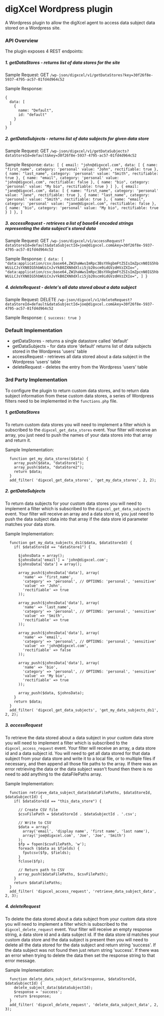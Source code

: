 # digXcel Wordpress plugin

A Wordpress plugin to allow the digXcel agent to access data subject data stored on
a Wordpress site.


### API Overview

The plugin exposes 4 REST endpoints:


##### 1. getDataStores - returns list of data stores for the site

  Sample Request:
    GET `/wp-json/digxcel/v1/getDataStores?key=30f26f8e-5937-4795-ac57-01fd4d964c52`

  Sample Response:
  ```
  {
    data: [
      {
        name: "Default",
        id: "default"
      }
    ]
  }
  ```


##### 2. getDataSubjects - returns list of data subjects for given data store

  Sample Request:
    GET `/wp-json/digxcel/v1/getDataSubjects?dataStoreId=default&key=30f26f8e-5937-4795-ac57-01fd4d964c52`

  Sample Response:
    ```
    data: [
      {
        email: "john@digxcel.com",
        data: [
          {
            name: "first_name",
            category: 'personal'
            value: "John",
            rectifiable: true
          },
          {
            name: "last_name",
            category: 'personal'
            value: "Smith",
            rectifiable: true
          },
          {
            name: "email",
            category: 'personal'
            value: "john@digxcel.com",
            rectifiable: false
          },
          {
            name: "bio",
            category: 'personal'
            value: "My bio",
            rectifiable: true
          }
        ]
      },
      {
        email: "jane@digxcel.com",
        data: [
          {
            name: "first_name",
            category: 'personal'
            value: "Jane",
            rectifiable: true
          },
          {
            name: "last_name",
            category: 'personal'
            value: "Smith",
            rectifiable: true
          },
          {
            name: "email",
            category: 'personal'
            value: "jane@digxcel.com",
            rectifiable: false
          },
          {
            name: "bio",
            category: 'personal'
            value: "My bio",
            rectifiable: true
          }
        ]
      },
    ]
    ```

##### 3. accessRequest - retrieves a list of base64 encoded strings representing the data subject's stored data

  Sample Request:
    GET `/wp-json/digxcel/v1/accessRequest?dataStoreId=default&dataSubjectId=joe@digxcel.com&key=30f26f8e-5937-4795-ac57-01fd4d964c52`

  Sample Response:
    ```
    {
      data: [
        "data:application/csv;base64,ZW1haWwsImRpc3BsYXkgbmFtZSIsImZpcnN0IG5hbWUiLCJsYXN0IG5hbWUiCnJvYkB0ZXN0dXlci5jb20scm9idGVzdHVzZXIo=",
        "data:application/csv;base64,ZW1haWwsImRpc3BsYXkgbmFtZSIsImZpcnN0IG5hbWUiLCJsYXN0IG5hbWUiCnJvYkB0ZXN0dXlci5jb20scm9idGVzdHVzZXIo=",
      ]
    }
    ```


##### 4. deleteRequest - delete's all data stored about a data subject

  Sample Request:
    DELETE `/wp-json/digxcel/v1/deleteRequest?dataStoreId=default&dataSubjectId=joe@digxcel.com&key=30f26f8e-5937-4795-ac57-01fd4d964c52`

  Sample Response:
    ```
    {
      success: true
    }
    ```  


### Default Implementation

* getDataStores - returns a single datastore called 'default'
* getDataSubjects - for data store 'default' returns list of data subjects stored in the Wordpress 'users' table
* accessRequest - retrieves all data stored about a data subject in the Wordpress 'users' table
* deleteRequest - deletes the entry from the Wordpress 'users' table



### 3rd Party Implementation

To configure the plugin to return custom data stores, and to return data subject information
from these custom data stores, a series of Wordpress filters need to be implemented in the `functions.php` file.


##### 1. getDataStores

To return custom data stores you will need to implement a filter which is subscribed to the
`digxcel_get_data_stores` event. Your filter will receive an array, you just need to push the names of
your data stores into that array and return it.

Sample Implementation:
```
  function get_my_data_stores($data) {
  	array_push($data, "dataStore1");
  	array_push($data, "dataStore2");
  	return $data;
  }
  add_filter( 'digxcel_get_data_stores', 'get_my_data_stores', 2, 2);
```


##### 2. getDataSubjects

To return data subjects for your custom data stores you will need to implement a filter which is subscribed to the
`digxcel_get_data_subjects` event.
Your filter will receive an array and a data store id, you just need to push the data subject data
into that array if the data store id parameter matches your data store.

Sample Implementation:
```
  function get_my_data_subjects_ds1($data, $dataStoreId) {
    if( $dataStoreId == "dataStore1") {

      $johnsData = array();
      $johnsData['email'] = 'john@digxcel.com';
      $johnsData['data'] = array();

      array_push($johnsData['data'], array(
        'name' => 'first_name',
        'category' => 'personal', // OPTIONS: 'personal', 'sensitive'
        'value' => 'John',
        'rectifiable' => true
      ));

      array_push($johnsData['data'], array(
        'name' => 'last_name',
        'category' => 'personal', // OPTIONS: 'personal', 'sensitive'
        'value' => 'Smith',
        'rectifiable' => true
      ));

      array_push($johnsData['data'], array(
        'name' => 'email',
        'category' => 'personal', // OPTIONS: 'personal', 'sensitive'
        'value' => 'john@digxcel.com',
        'rectifiable' => false
      ));

      array_push($johnsData['data'], array(
        'name' => 'bio',
        'category' => 'personal', // OPTIONS: 'personal', 'sensitive'
        'value' => 'My bio',
        'rectifiable' => true
      ));

      array_push($data, $johnsData);
    }
    return $data;
  }
  add_filter( 'digxcel_get_data_subjects', 'get_my_data_subjects_ds1', 2, 2);
```


##### 3. accessRequest

To retrieve the data stored about a data subject in your custom data store you will need to implement a filter which is subscribed to the
`digxcel_access_request` event.
Your filter will receive an array, a data store id and a data subject id.
You will need to get all data stored for that data subject from your data store and write it
to a local file, or to multiple files if necessary, and then append all those file paths to the array.
If there was an error retrieving the data or the data subject wasn't found then there is no need
to add anything to the dataFilePaths array.

Sample Implementation:
```
  function retrieve_data_subject_data($dataFilePaths, $dataStoreId, $dataSubjectId) {
    if( $dataStoreId == "this_data_store") {

      // Create CSV file
      $csvFilePath = $dataStoreId . $dataSubjectId . '.csv';

      // Write to CSV
      $data = array(
        array('email', 'display name', 'first name', 'last name'),
        array('joe@digxcel.com', 'Joe', 'Joe', 'Smith')
      );
      $fp = fopen($csvFilePath, 'w');
      foreach ($data as $fields) {
        fputcsv($fp, $fields);
      }
      fclose($fp);

      // Return path to CSV
      array_push($dataFilePaths, $csvFilePath);
    }
    return $dataFilePaths;
  }
  add_filter( 'digxcel_access_request', 'retrieve_data_subject_data', 2, 3);
```


##### 4. deleteRequest

To delete the data stored about a data subject from your custom data store you will need to implement a filter which is subscribed to the
`digxcel_delete_request` event.
Your filter will receive an empty response string, a data store id and a data subject id.
If the data store id matches your custom data store and the data subject is present then you
will need to delete all the data stored for the data subject and return string 'success'.
If the data subject was not found then just return string 'success'.
If there was an error when trying to delete the data then set the response string to that error message.


Sample Implementation:
```
  function delete_data_subject_data($response, $dataStoreId, $dataSubjectId) {
    delete_subject_data($dataSubjectId);
    $response = 'success';
    return $response;
  }
  add_filter( 'digxcel_delete_request', 'delete_data_subject_data', 2, 3);
```
